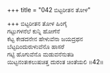 +++
title = "042 ಬಿಟ್ಟರೀತನ ತೋಳ"

+++
ಬಿಟ್ಟರೀತನ ತೋಳ ಹಿಂಗೈ  
ಗಟ್ಟುಗಳನೆಲೆ ಕುನ್ನಿ ಹೋಗೆನೆ   
ಕೆಟ್ಟ ಕೇಡದನೇನ ಹೇಳುವೆನಾ ಜಯದ್ರಥನ   
ಬೆಟ್ಟದಿಂದುರುಳುವೆನೊ ಹಾಸರೆ  
ಗಟ್ಟಿ ಹೊಗುವೆನೊ ಮಡುವನೆನುತಡಿ  
ಯಿಟ್ಟನಂತಃಕಲುಷಚಿತ್ತ ದುರಂತ ಚಿಂತೆಯಲಿ      ॥42॥
